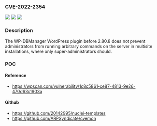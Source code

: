 ### [CVE-2022-2354](https://cve.mitre.org/cgi-bin/cvename.cgi?name=CVE-2022-2354)
![](https://img.shields.io/static/v1?label=Product&message=WP-DBManager&color=blue)
![](https://img.shields.io/static/v1?label=Version&message=0%3C%202.80.8%20&color=brighgreen)
![](https://img.shields.io/static/v1?label=Vulnerability&message=CWE-863%20Incorrect%20Authorization&color=brighgreen)

### Description

The WP-DBManager WordPress plugin before 2.80.8 does not prevent administrators from running arbitrary commands on the server in multisite installations, where only super-administrators should.

### POC

#### Reference
- https://wpscan.com/vulnerability/1c8c5861-ce87-4813-9e26-470d63c1903a

#### Github
- https://github.com/20142995/nuclei-templates
- https://github.com/ARPSyndicate/cvemon

